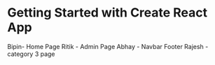 # Getting Started with Create React App

Bipin- Home Page
Ritik - Admin Page
Abhay - Navbar Footer
Rajesh - category 3 page